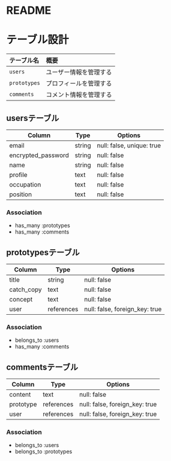 # README

# テーブル設計
| テーブル名   | 概要                                    |
| :----------- | :--------------------------------------|
| `users`      | ユーザー情報を管理する                  |
| `prototypes` | プロフィールを管理する |
| `comments`   | コメント情報を管理する                  |


## usersテーブル

| Column              | Type       | Options                        |
| ------------------- | ---------- | ------------------------------ |
| email               | string     | null: false, unique: true      |
| encrypted_password  | string     | null: false                    |
| name                | string     | null: false                    |
| profile             | text       | null: false                    |
| occupation          | text       | null: false                    |
| position            | text       | null: false                    |

### Association

- has_many :prototypes
- has_many :comments

## prototypesテーブル

| Column              | Type       | Options                        |
| ------              | ---------- | ------------------------------ |
| title               | string     | null: false                    |
| catch_copy          | text       | null: false                    |
| concept             | text       | null: false                    |
| user                | references | null: false, foreign_key: true |


### Association

- belongs_to :users
- has_many :comments


## commentsテーブル

| Column     | Type       | Options                        |
| -------    | ---------- | ------------------------------ |
| content    | text       | null: false                    |
| prototype  | references | null: false, foreign_key: true |
| user       | references | null: false, foreign_key: true |


### Association
- belongs_to :users
- belongs_to :prototypes
